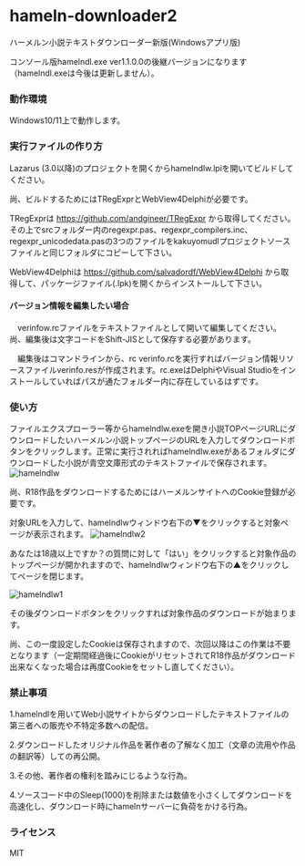 # hameln-downloader2
ハーメルン小説テキストダウンローダー新版(Windowsアプリ版)

コンソール版hamelndl.exe ver1.1.0.0の後継バージョンになります（hamelndl.exeは今後は更新しません）。


### 動作環境
Windows10/11上で動作します。

### 実行ファイルの作り方

Lazarus (3.0以降)のプロジェクトを開くからhamelndlw.lpiを開いてビルドしてください。

尚、ビルドするためにはTRegExprとWebView4Delphiが必要です。

TRegExprは https://github.com/andgineer/TRegExpr から取得してください。その上でsrcフォルダー内のregexpr.pas、regexpr_compilers.inc、regexpr_unicodedata.pasの3つのファイルをkakuyomudlプロジェクトソースファイルと同じフォルダにコピーして下さい。

WebView4Delphiは https://github.com/salvadordf/WebView4Delphi から取得して、パッケージファイル(.lpk)を開くからインストールして下さい。


#### バージョン情報を編集したい場合
　verinfow.rcファイルをテキストファイルとして開いて編集してください。尚、編集後は文字コードをShift-JISとして保存する必要があります。

　編集後はコマンドラインから、rc verinfo.rcを実行すればバージョン情報リソースファイルverinfo.resが作成されます。rc.exeはDelphiやVisual Studioをインストールしていればパスが通たフォルダー内に存在しているはずです。


### 使い方
ファイルエクスプローラー等からhamelndlw.exeを開き小説TOPページURLにダウンロードしたいハーメルン小説トップページのURLを入力してダウンロードボタンをクリックします。正常に実行されればhamelndlw.exeがあるフォルダにダウンロードした小説が青空文庫形式のテキストファイルで保存されます。
![hamelndlw](https://github.com/user-attachments/assets/bfb6ce3e-51d8-42e6-a69d-fc21af4c8880)


尚、R18作品をダウンロードするためにはハーメルンサイトへのCookie登録が必要です。

対象URLを入力して、hamelndlwウィンドウ右下の▼をクリックすると対象ページが表示されます。
![hamelndlw2](https://github.com/user-attachments/assets/8ac832a7-e30d-4bda-858d-4729fab3aef4)


あなたは18歳以上ですか？の質問に対して「はい」をクリックすると対象作品のトップページが開かれますので、hamelndlwウィンドウ右下の▲をクリックしてページを閉じます。

![hamelndlw1](https://github.com/user-attachments/assets/724d3340-0b28-4d75-a7d0-650d7d84c87f)


その後ダウンロードボタンをクリックすれば対象作品のダウンロードが始まります。

尚、この一度設定したCookieは保存されますので、次回以降はこの作業は不要となります（一定期間経過後にCookieがリセットされてR18作品がダウンロード出来なくなった場合は再度Cookieをセットし直してください）。



### 禁止事項
1.hamelndlを用いてWeb小説サイトからダウンロードしたテキストファイルの第三者への販売や不特定多数への配信。 

2.ダウンロードしたオリジナル作品を著作者の了解なく加工（文章の流用や作品の翻訳等）しての再公開。 

3.その他、著作者の権利を踏みにじるような行為。 

4.ソースコード中のSleep(1000)を削除または数値を小さくしてダウンロードを高速化し、ダウンロード時にhamelnサーバーに負荷をかける行為。


### ライセンス
MIT
